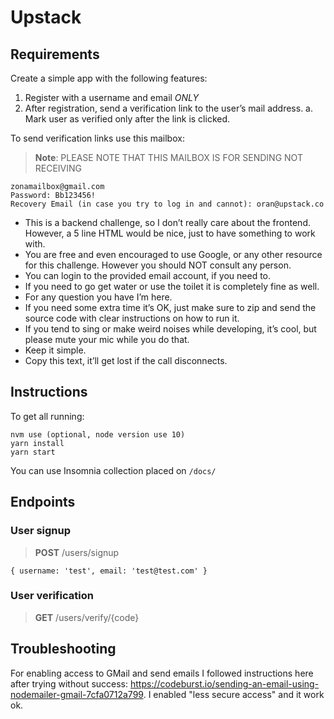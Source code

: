 # Upstack

## Requirements

Create a simple app with the following features:

1. Register with a username and email _ONLY_
2. After registration, send a verification link to the user’s mail address.
   a. Mark user as verified only after the link is clicked.

To send verification links use this mailbox:

> **Note**: PLEASE NOTE THAT THIS MAILBOX IS FOR SENDING NOT RECEIVING

```
zonamailbox@gmail.com
Password: Bb123456!
Recovery Email (in case you try to log in and cannot): oran@upstack.co
```

- This is a backend challenge, so I don’t really care about the frontend. However, a 5 line HTML would be nice, just to have something to work with.
- You are free and even encouraged to use Google, or any other resource for this challenge. However you should NOT consult any person.
- You can login to the provided email account, if you need to.
- If you need to go get water or use the toilet it is completely fine as well.
- For any question you have I’m here.
- If you need some extra time it’s OK, just make sure to zip and send the source code with clear instructions on how to run it.
- If you tend to sing or make weird noises while developing, it’s cool, but please mute your mic while you do that.
- Keep it simple.
- Copy this text, it’ll get lost if the call disconnects.

## Instructions

To get all running:

```
nvm use (optional, node version use 10)
yarn install
yarn start
```

You can use Insomnia collection placed on `/docs/`

## Endpoints

### User signup

> **POST** /users/signup

```
{ username: 'test', email: 'test@test.com' }
```

### User verification

> **GET** /users/verify/{code}

## Troubleshooting

For enabling access to GMail and send emails I followed instructions here after trying without success: https://codeburst.io/sending-an-email-using-nodemailer-gmail-7cfa0712a799. I enabled "less secure access" and it work ok.
